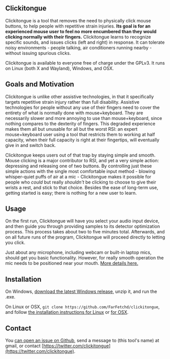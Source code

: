 ## Clickitongue

Clickitongue is a tool that removes the need to physically click mouse buttons, to help people with repetitive strain injuries. **Its goal is for an experienced mouse user to feel no more encumbered than they would clicking normally with their fingers.** Clickitongue learns to recognize specific sounds, and issues clicks (left and right) in response. It can tolerate noisy environments - people talking, air conditioners running nearby - without issuing spurious clicks.

Clickitongue is available to everyone free of charge under the GPLv3. It runs on Linux (both X and Wayland), Windows, and OSX.

## Goals and Motivation

Clickitongue is unlike other assistive technologies, in that it specifically targets repetitive strain injury rather than full disability. Assistive technologies for people without any use of their fingers need to cover the entirety of what is normally done with mouse+keyboard. They are necessarily slower and more annoying to use than mouse+keyboard, since nothing compares to the dexterity of fingers. This degraded experience makes them all but unusable for all but the worst RSI: an expert mouse+keyboard user using a tool that restricts them to working at half capacity, when their full capacity is right at their fingertips, will eventually give in and switch back.

Clickitongue keeps users out of that trap by staying simple and smooth. Mouse clicking is a major contributor to RSI, and yet a very simple action: depressing and releasing one of two buttons. By controlling just these simple actions with the single most comfortable input method - blowing whisper-quiet puffs of air at a mic - Clickitongue makes it possible for people who *could* but really *shouldn't* be clicking to choose to give their wrists a rest, and stick to that choice. Besides the ease of long-term use, getting started is easy; there is nothing for a new user to learn.

## Usage

On the first run, Clickitongue will have you select your audio input device, and then guide you through providing samples to its detector optimization process. This process takes about two to five minutes total. Afterwards, and on all future runs of the program, Clickitongue will proceed directly to letting you click.

Just about any microphone, including webcam or built-in laptop mics, should get you basic functionality. However, for really smooth operation the mic needs to be positioned near your mouth. [More details here.](https://github.com/FarFetchd/clickitongue#mic-advice)

## Installation

On Windows, [download the latest Windows release](https://github.com/FarFetchd/clickitongue/releases/latest), unzip it, and run the .exe.

On Linux or OSX, `git clone https://github.com/FarFetchd/clickitongue`, and follow [the installation instructions for Linux](https://github.com/FarFetchd/clickitongue#installing-on-linux) or [for OSX](https://github.com/FarFetchd/clickitongue#installing-on-osx).

## Contact

You [can open an issue on Github](https://github.com/FarFetchd/clickitongue/issues/new), send a message to (this tool's name) at gmail, or contact [https://twitter.com/clickitongue](https://twitter.com/clickitongue).
